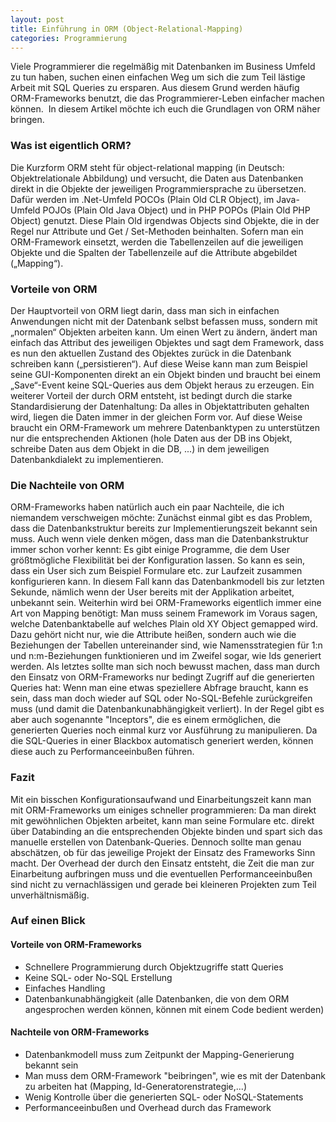 ```yaml
---
layout: post
title: Einführung in ORM (Object-Relational-Mapping)
categories: Programmierung
---
```

Viele Programmierer die regelmäßig mit Datenbanken im Business Umfeld zu tun haben, suchen einen einfachen Weg um sich die zum Teil lästige Arbeit mit SQL Queries zu ersparen. Aus diesem Grund werden häufig ORM-Frameworks benutzt, die das Programmierer-Leben einfacher machen können.  In diesem Artikel möchte ich euch die Grundlagen von ORM näher bringen.
<!--more-->
### Was ist eigentlich ORM?

Die Kurzform ORM steht für object-relational mapping (in Deutsch: Objektrelationale Abbildung) und versucht, die Daten aus Datenbanken direkt in die Objekte der jeweiligen Programmiersprache zu übersetzen. Dafür werden im .Net-Umfeld POCOs (Plain Old CLR Object), im Java-Umfeld POJOs (Plain Old Java Object) und in PHP POPOs (Plain Old PHP Object) genutzt. Diese Plain Old irgendwas Objects sind Objekte, die in der Regel nur Attribute und Get / Set-Methoden beinhalten. Sofern man ein ORM-Framework einsetzt, werden die Tabellenzeilen auf die jeweiligen Objekte und die Spalten der Tabellenzeile auf die Attribute abgebildet („Mapping“).

### Vorteile von ORM

Der Hauptvorteil von ORM liegt darin, dass man sich in einfachen Anwendungen nicht mit der Datenbank selbst befassen muss, sondern mit „normalen“ Objekten arbeiten kann. Um einen Wert zu ändern, ändert man einfach das Attribut des jeweiligen Objektes und sagt dem Framework, dass es nun den aktuellen Zustand des Objektes zurück in die Datenbank schreiben kann („persistieren“). Auf diese Weise kann man zum Beispiel seine GUI-Komponenten direkt an ein Objekt binden und braucht bei einem „Save“-Event keine SQL-Queries aus dem Objekt heraus zu erzeugen. Ein weiterer Vorteil der durch ORM entsteht, ist bedingt durch die starke Standardisierung der Datenhaltung: Da alles in Objektattributen gehalten wird, liegen die Daten immer in der gleichen Form vor. Auf diese Weise braucht ein ORM-Framework um mehrere Datenbanktypen zu unterstützen nur die entsprechenden Aktionen (hole Daten aus der DB ins Objekt,  schreibe Daten aus dem Objekt in die DB, ...) in dem jeweiligen Datenbankdialekt zu implementieren.

### Die Nachteile von ORM

ORM-Frameworks haben natürlich auch ein paar Nachteile, die ich niemandem verschweigen möchte: Zunächst einmal gibt es das Problem, dass die Datenbankstruktur bereits zur Implementierungszeit bekannt sein muss. Auch wenn viele denken mögen, dass man die Datenbankstruktur immer schon vorher kennt: Es gibt einige Programme, die dem User größtmögliche Flexibilität bei der Konfiguration lassen. So kann es sein, dass ein User sich zum Beispiel Formulare etc. zur Laufzeit zusammen konfigurieren kann. In diesem Fall kann das Datenbankmodell bis zur letzten Sekunde, nämlich wenn der User bereits mit der Applikation arbeitet, unbekannt sein. Weiterhin wird bei ORM-Frameworks eigentlich immer eine Art von Mapping benötigt: Man muss seinem Framework im Voraus sagen, welche Datenbanktabelle auf welches Plain old XY Object gemapped wird. Dazu gehört nicht nur, wie die Attribute heißen, sondern auch wie die Beziehungen der Tabellen untereinander sind, wie Namensstrategien für 1:n und n:m-Beziehungen funktionieren und im Zweifel sogar, wie Ids generiert werden. Als letztes sollte man sich noch bewusst machen, dass man durch den Einsatz von ORM-Frameworks nur bedingt Zugriff auf die generierten Queries hat: Wenn man eine etwas speziellere Abfrage braucht, kann es sein, dass man doch wieder auf SQL oder No-SQL-Befehle zurückgreifen muss (und damit die Datenbankunabhängigkeit verliert). In der Regel gibt es aber auch sogenannte "Inceptors", die es einem ermöglichen, die generierten Queries noch einmal kurz vor Ausführung zu manipulieren. Da die SQL-Queries in einer Blackbox automatisch generiert werden, können diese auch zu Performanceeinbußen führen.

### Fazit

Mit ein bisschen Konfigurationsaufwand und Einarbeitungszeit kann man mit ORM-Frameworks um einiges schneller programmieren: Da man direkt mit gewöhnlichen Objekten arbeitet, kann man seine Formulare etc. direkt über Databinding an die entsprechenden Objekte binden und spart sich das manuelle erstellen von Datenbank-Queries. Dennoch sollte man genau abschätzen, ob für das jeweilige Projekt der Einsatz des Frameworks Sinn macht. Der Overhead der durch den Einsatz entsteht, die Zeit die man zur Einarbeitung aufbringen muss und die eventuellen Performanceeinbußen sind nicht zu vernachlässigen und gerade bei kleineren Projekten zum Teil unverhältnismäßig.

### Auf einen Blick

#### Vorteile von ORM-Frameworks

*   Schnellere Programmierung durch Objektzugriffe statt Queries
*   Keine SQL- oder No-SQL Erstellung
*   Einfaches Handling
*   Datenbankunabhängigkeit (alle Datenbanken, die von dem ORM angesprochen werden können, können mit einem Code bedient werden)

#### Nachteile von ORM-Frameworks

*   Datenbankmodell muss zum Zeitpunkt der Mapping-Generierung bekannt sein
*   Man muss dem ORM-Framework "beibringen", wie es mit der Datenbank zu arbeiten hat (Mapping, Id-Generatorenstrategie,...)
*   Wenig Kontrolle über die generierten SQL- oder NoSQL-Statements
*   Performanceeinbußen und Overhead durch das Framework